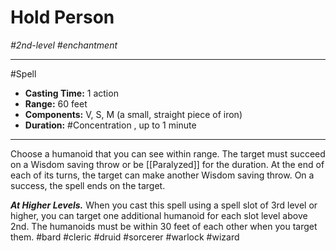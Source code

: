 # Hold Person
*#2nd-level #enchantment*
___ 
#Spell
- **Casting Time:** 1 action
- **Range:** 60 feet
- **Components:** V, S, M (a small, straight piece of iron)
- **Duration:** #Concentration , up to 1 minute
---
Choose a humanoid that you can see within range. The target must succeed on a Wisdom saving throw or be [[Paralyzed]] for the duration. At the end of each of its turns, the target can make another Wisdom saving throw. On a success, the spell ends on the target.

***At Higher Levels.*** When you cast this spell using a spell slot of 3rd level or higher, you can target one additional humanoid for each slot level above 2nd. The humanoids must be within 30 feet of each other when you target them.
#bard
#cleric
#druid
#sorcerer
#warlock
#wizard